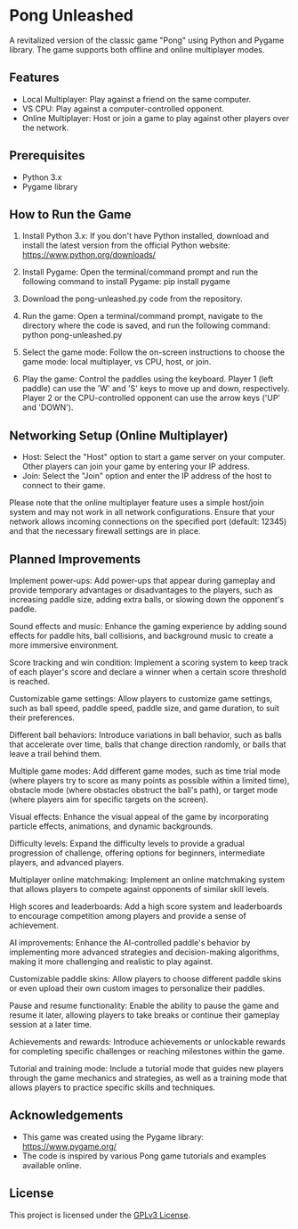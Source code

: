 # Pong Unleashed

A revitalized version of the classic game "Pong" using Python and Pygame library. The game supports both offline and online multiplayer modes.

## Features

- Local Multiplayer: Play against a friend on the same computer.
- VS CPU: Play against a computer-controlled opponent.
- Online Multiplayer: Host or join a game to play against other players over the network.

## Prerequisites

- Python 3.x
- Pygame library

## How to Run the Game

1. Install Python 3.x: If you don't have Python installed, download and install the latest version from the official Python website: https://www.python.org/downloads/

2. Install Pygame: Open the terminal/command prompt and run the following command to install Pygame: pip install pygame

3. Download the pong-unleashed.py code from the repository.

4. Run the game: Open a terminal/command prompt, navigate to the directory where the code is saved, and run the following command: python pong-unleashed.py

5. Select the game mode: Follow the on-screen instructions to choose the game mode: local multiplayer, vs CPU, host, or join.

6. Play the game: Control the paddles using the keyboard. Player 1 (left paddle) can use the 'W' and 'S' keys to move up and down, respectively. Player 2 or the CPU-controlled opponent can use the arrow keys ('UP' and 'DOWN').

## Networking Setup (Online Multiplayer)

- Host: Select the "Host" option to start a game server on your computer. Other players can join your game by entering your IP address.
- Join: Select the "Join" option and enter the IP address of the host to connect to their game.

Please note that the online multiplayer feature uses a simple host/join system and may not work in all network configurations. Ensure that your network allows incoming connections on the specified port (default: 12345) and that the necessary firewall settings are in place.

## Planned Improvements
Implement power-ups: Add power-ups that appear during gameplay and provide temporary advantages or disadvantages to the players, such as increasing paddle size, adding extra balls, or slowing down the opponent's paddle.

Sound effects and music: Enhance the gaming experience by adding sound effects for paddle hits, ball collisions, and background music to create a more immersive environment.

Score tracking and win condition: Implement a scoring system to keep track of each player's score and declare a winner when a certain score threshold is reached.

Customizable game settings: Allow players to customize game settings, such as ball speed, paddle speed, paddle size, and game duration, to suit their preferences.

Different ball behaviors: Introduce variations in ball behavior, such as balls that accelerate over time, balls that change direction randomly, or balls that leave a trail behind them.

Multiple game modes: Add different game modes, such as time trial mode (where players try to score as many points as possible within a limited time), obstacle mode (where obstacles obstruct the ball's path), or target mode (where players aim for specific targets on the screen).

Visual effects: Enhance the visual appeal of the game by incorporating particle effects, animations, and dynamic backgrounds.

Difficulty levels: Expand the difficulty levels to provide a gradual progression of challenge, offering options for beginners, intermediate players, and advanced players.

Multiplayer online matchmaking: Implement an online matchmaking system that allows players to compete against opponents of similar skill levels.

High scores and leaderboards: Add a high score system and leaderboards to encourage competition among players and provide a sense of achievement.

AI improvements: Enhance the AI-controlled paddle's behavior by implementing more advanced strategies and decision-making algorithms, making it more challenging and realistic to play against.

Customizable paddle skins: Allow players to choose different paddle skins or even upload their own custom images to personalize their paddles.

Pause and resume functionality: Enable the ability to pause the game and resume it later, allowing players to take breaks or continue their gameplay session at a later time.

Achievements and rewards: Introduce achievements or unlockable rewards for completing specific challenges or reaching milestones within the game.

Tutorial and training mode: Include a tutorial mode that guides new players through the game mechanics and strategies, as well as a training mode that allows players to practice specific skills and techniques.

## Acknowledgements

- This game was created using the Pygame library: https://www.pygame.org/
- The code is inspired by various Pong game tutorials and examples available online.

## License

This project is licensed under the [GPLv3 License](LICENSE).